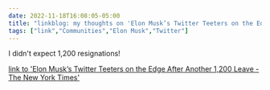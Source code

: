 ---date: 2022-11-18T16:08:05-05:00title: "linkblog: my thoughts on 'Elon Musk’s Twitter Teeters on the Edge After Another 1,200 Leave - The New York Times'"tags: ["link","Communities","Elon Musk","Twitter"]---I didn't expect 1,200 resignations!   [link to 'Elon Musk’s Twitter Teeters on the Edge After Another 1,200 Leave - The New York Times'](https://www.nytimes.com/2022/11/18/technology/elon-musk-twitter-workers-quit.html)